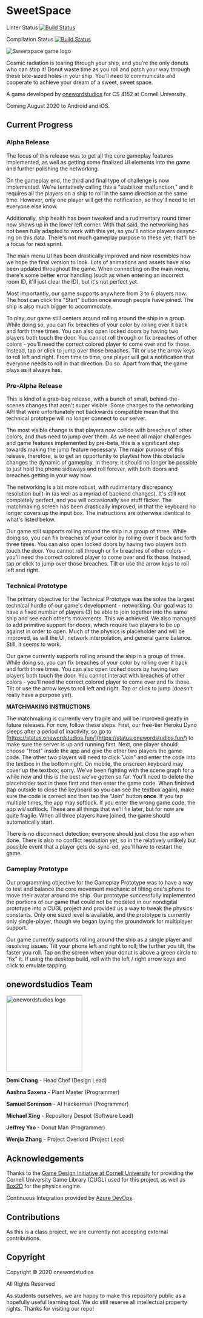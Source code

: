 # SweetSpace

Linter Status [![Build Status](https://dev.azure.com/onewordstudios/sweetspace/_apis/build/status/sweetspace-lint?branchName=master)](https://dev.azure.com/onewordstudios/sweetspace/_build/latest?definitionId=2&branchName=master)

Compilation Status [![Build Status](https://dev.azure.com/onewordstudios/sweetspace/_apis/build/status/sweetspace-compile?branchName=master)](https://dev.azure.com/onewordstudios/sweetspace/_build/latest?definitionId=4&branchName=master)

![Sweetspace game logo](http://onewordstudios.fun/sweetspace/sweetspace_hero.png "Sweetspace - game logo")

Cosmic radiation is tearing through your ship, and you’re the only donuts who can stop it! Donut waste time as you roll and patch your way through these bite-sized holes in your ship. You’ll need to communicate and cooperate to achieve your dream of a sweet, sweet space.

A game developed by [onewordstudios](https://onewordstudios.fun) for CS 4152 at Cornell University.

Coming August 2020 to Android and iOS.

## Current Progress

### Alpha Release

The focus of this release was to get all the core gameplay features implemented, as well as getting some finalized UI elements into the game and further polishing the networking.

On the gameplay end, the third and final type of challenge is now implemented. We're tentatively calling this a "stabilizer malfunction," and it requires all the players on a ship to roll in the same direction at the same time. However, only one player will get the notification, so they'll need to let everyone else know.

Additionally, ship health has been tweaked and a rudimentary round timer now shows up in the lower left corner. With that said, the networking has not been fully adapted to work with this yet, so you'll notice players desync-ing on this data. There's not much gameplay purpose to these yet; that'll be a focus for next sprint.

The main menu UI has been drastically improved and now resembles how we hope the final version to look. Lots of animations and assets have also been updated throughout the game. When connecting on the main menu, there's some better error handling (such as when entering an incorrect room ID, it'll just clear the ID), but it's not perfect yet.

Most importantly, our game supports anywhere from 3 to 6 players now. The host can click the "Start" button once enough people have joined. The ship is also much bigger to accommodate.

To play, our game still centers around rolling around the ship in a group. While doing so, you can fix breaches of your color by rolling over it back and forth three times. You can also open locked doors by having two players both touch the door. You cannot roll through or fix breaches of other colors - you'll need the correct colored player to come over and fix those. Instead, tap or click to jump over those breaches. Tilt or use the arrow keys to roll left and right. From time to time, one player will get a notification that everyone needs to roll in that direction. Do so. Apart from that, the game plays as it always has.

### Pre-Alpha Release

This is kind of a grab-bag release, with a bunch of small, behind-the-scenes changes that aren't super visible. Some changes to the networking API that were unfortunately not backwards compatible mean that the technical prototype will no longer connect to our server.

The most visible change is that players now collide with breaches of other colors, and thus need to jump over them. As we need all major challenges and game features implemented by pre-beta, this is a significant step towards making the jump feature necessary. The major purpose of this release, therefore, is to get an opportunity to playtest how this obstacle changes the dynamic of gameplay.  In theory, it should no longer be possible to just hold the phone sideways and roll forever, with both doors and breaches getting in your way now.

The networking is a bit more robust, with rudimentary discrepancy resolution built-in (as well as a myriad of backend changes). It's still not completely perfect, and you will occasionally see stuff flicker. The matchmaking screen has been drastically improved, in that the keyboard no longer covers up the input box. The instructions are otherwise identical to what's listed below.

Our game still supports rolling around the ship in a group of three. While doing so, you can fix breaches of your color by rolling over it back and forth three times. You can also open locked doors by having two players both touch the door. You cannot roll through or fix breaches of other colors - you'll need the correct colored player to come over and fix those. Instead, tap or click to jump over those breaches. Tilt or use the arrow keys to roll left and right.

### Technical Prototype

The primary objective for the Technical Prototype was the solve the largest technical hurdle of our game's development - networking. Our goal was to have a fixed number of players (3) be able to join together into the same ship and see each other's movements. This we achieved. We also managed to add primitive support for doors, which require two players to be up against in order to open. Much of the physics is placeholder and will be improved, as will the UI, network interpolation, and general game balance. Still, it seems to work.

Our game currently supports rolling around the ship in a group of three. While doing so, you can fix breaches of your color by rolling over it back and forth three times. You can also open locked doors by having two players both touch the door. You cannot interact with breaches of other colors - you'll need the correct colored player to come over and fix those. Tilt or use the arrow keys to roll left and right. Tap or click to jump (doesn't really have a purpose yet).

**MATCHMAKING INSTRUCTIONS**

The matchmaking is currently very fragile and will be improved greatly in future releases. For now, follow these steps. First, our free-tier Heroku Dyno sleeps after a period of inactivity, so go to [https://status.onewordstudios.fun/](https://status.onewordstudios.fun/) to make sure the server is up and running first. Next, one player should choose "Host" inside the app and give the other two players the game code. The other two players will need to click "Join" and enter the code into the textbox in the bottom right. On mobile, the onscreen keyboard may cover up the textbox; sorry. We've been fighting with the scene graph for a while now and this is the best we've gotten so far. You'll need to delete the placeholder text in there first and then enter the game code. When finished (tap outside to close the keyboard so you can see the textbox again), make sure the code is correct and then tap the "Join" button **once**. If you tap multiple times, the app may softlock. If you enter the wrong game code, the app *will* softlock. These are all things that we'll fix later, but for now are quite fragile. When all three players have joined, the game should automatically start.

There is no disconnect detection; everyone should just close the app when done. There is also no conflict resolution yet, so in the relatively unlikely but possible event that a player gets de-sync-ed, you'll have to restart the game.

### Gameplay Prototype

Our programming objective for the Gameplay Prototype was to have a way to test and balance the core movement mechanic of tilting one's phone to move their avatar around the ship. Our prototype successfully implemented the portions of our game that could not be modeled in our nondigital prototype into a CUGL project and provided us a way to tweak the physics constants. Only one sized level is available, and the prototype is currently only single-player, though we began laying the groundwork for multiplayer support.

Our game currently supports rolling around the ship as a single player and resolving issues. Tilt your phone left and right to roll; the further you tilt, the faster you roll. Tap on the screen when your donut is above a green circle to "fix" it. If using the desktop build, roll with the left / right arrow keys and click to emulate tapping.

## onewordstudios Team

<a href="https://onewordstudios.fun"><img src="https://xingmichael.com/School/flourish/studioSmall.png" alt="onewordstudios logo" width="200"/></a>

**Demi Chang** - Head Chef (Design Lead)

**Aashna Saxena** - Plant Master (Programmer)

**Samuel Sorenson** - AI Hackerman (Programmer)

**Michael Xing** - Repository Despot (Software Lead)

**Jeffrey Yao** - Donut Man (Programmer)

**Wenjia Zhang** - Project Overlord (Project Lead)

## Acknowledgements

Thanks to the [Game Design Initiative at Cornell University](https://gdiac.cis.cornell.edu/) for providing the Cornell University Game Library (CUGL) used for this project, as well as [Box2D](https://box2d.org/) for the physics engine.

Continuous Integration provided by [Azure DevOps](https://azure.microsoft.com/en-us/services/devops/).

## Contributions

As this is a class project, we are currently not accepting external contributions.

## Copyright

Copyright © 2020 onewordstudios

All Rights Reserved

As students ourselves, we are happy to make this repository public as a hopefully useful learning tool. We do still reserve all intellectual property rights. Thanks for visiting our repo!
